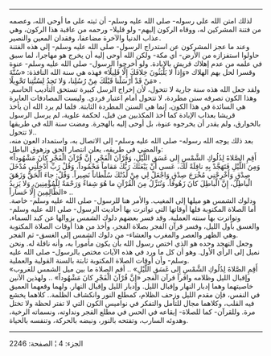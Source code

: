 ------------------------------------------------------------------------

لذلك امتن الله على رسوله- صلى الله عليه وسلم- أن ثبته على ما أوحى الله،
وعصمه من فتنة المشركين له، ووقاه الركون إليهم- ولو قليلا- ورحمه من عاقبة
هذا الركون، وهي عذاب الدنيا والآخرة مضاعفا، وفقدان المعين والنصير.  
وعند ما عجز المشركون عن استدراج الرسول- صلى الله عليه وسلم- إلى هذه
الفتنة حاولوا استفزازه من الأرض- أي مكة- ولكن الله أوحى إليه أن يخرج هو
مهاجرا، لما سبق في علمه من عدم إهلاك قريش بالإبادة. ولو أخرجوا الرسول-
صلى الله عليه وسلم- عنوة وقسرا لحل بهم الهلاك «وَإِذاً لا يَلْبَثُونَ خِلافَكَ إِلَّا
قَلِيلًا» فهذه هي سنة الله النافذة: «سُنَّةَ مَنْ قَدْ أَرْسَلْنا قَبْلَكَ مِنْ رُسُلِنا، وَلا
تَجِدُ لِسُنَّتِنا تَحْوِيلًا» .  
ولقد جعل الله هذه سنة جارية لا تتحول، لأن إخراج الرسل كبيرة تستحق
التأديب الحاسم. وهذا الكون تصرفه سنن مطردة، لا تتحول أمام اعتبار فردي.
وليست المصادفات العابرة هي السائدة في هذا الكون، إنما هي السنن المطردة
الثابتة. فلما لم يرد الله أن يأخذ قريشا بعذاب الإبادة كما أخذ المكذبين
من قبل، لحكمة علوية، لم يرسل الرسول بالخوارق، ولم يقدر أن يخرجوه عنوة،
بل أوحى إليه بالهجرة. ومضت سنة الله في طريقها لا تتحول..  
بعد ذلك يوجه الله رسوله- صلى الله عليه وسلم- إلى الاتصال به، واستمداد
العون منه، والمضي في طريقه، يعلن انتصار الحق وزهوق الباطل:  
«أَقِمِ الصَّلاةَ لِدُلُوكِ الشَّمْسِ إِلى غَسَقِ اللَّيْلِ، وَقُرْآنَ الْفَجْرِ، إِنَّ قُرْآنَ الْفَجْرِ كانَ
مَشْهُوداً وَمِنَ اللَّيْلِ فَتَهَجَّدْ بِهِ نافِلَةً لَكَ، عَسى أَنْ يَبْعَثَكَ رَبُّكَ مَقاماً مَحْمُوداً، وَقُلْ
رَبِّ أَدْخِلْنِي مُدْخَلَ صِدْقٍ وَأَخْرِجْنِي مُخْرَجَ صِدْقٍ وَاجْعَلْ لِي مِنْ لَدُنْكَ سُلْطاناً نَصِيراً. وَقُلْ:
جاءَ الْحَقُّ وَزَهَقَ الْباطِلُ، إِنَّ الْباطِلَ كانَ زَهُوقاً. وَنُنَزِّلُ مِنَ الْقُرْآنِ ما هُوَ شِفاءٌ
وَرَحْمَةٌ لِلْمُؤْمِنِينَ، وَلا يَزِيدُ الظَّالِمِينَ إِلَّا خَساراً» ..  
ودلوك الشمس هو ميلها إلى المغيب. والأمر هنا للرسول- صلى الله عليه وسلم-
خاصة. أما الصلاة المكتوبة فلها أوقاتها التي تواترت بها أحاديث الرسول-
صلى الله عليه وسلم- وتواترت بها سنته العملية. وقد فسر بعضهم دلوك الشمس
بزوالها عن كبد السماء، والغسق بأول الليل، وفسر قرآن الفجر بصلاة الفجر،
وأخذ من هذا أوقات الصلاة المكتوبة وهي الظهر والعصر والمغرب والعشاء- من
دلوك الشمس إلى الغسق- ثم الفجر.  
وجعل التهجد وحده هو الذي اختص رسول الله بأن يكون مأمورا به، وأنه نافلة
له. ونحن نميل إلى الرأي الأول. وهو أن كل ما ورد في هذه الآيات مختص
بالرسول- صلى الله عليه وسلم- وأن أوقات الصلاة المكتوبة ثابتة بالسنة
القولية والعملية.  
«أَقِمِ الصَّلاةَ لِدُلُوكِ الشَّمْسِ إِلى غَسَقِ اللَّيْلِ» .. أقم الصلاة ما بين ميل الشمس
للغروب وإقبال الليل وظلامه واقرأ قرآن الفجر «إِنَّ قُرْآنَ الْفَجْرِ كانَ مَشْهُوداً»
.. ولهذين الآنين خاصيتهما وهما إدبار النهار وإقبال الليل. وإدبار الليل
وإقبال النهار. ولهما وقعهما العميق في النفس، فإن مقدم الليل وزحف الظلام،
كمطلع النور وانكشاف الظلمة.. كلاهما يخشع فيه القلب، وكلاهما مجال للتأمل
والتفكر في نواميس الكون التي لا تفتر لحظة ولا تختل مرة. وللقرآن- كما
للصلاة- إيقاعه في الحس في مطلع الفجر ونداوته، ونسماته الرخية، وهدوئه
السارب، وتفتحه بالنور، ونبضه بالحركة، وتنفسه بالحياة.

------------------------------------------------------------------------

الجزء: 4 ¦ الصفحة: 2246
